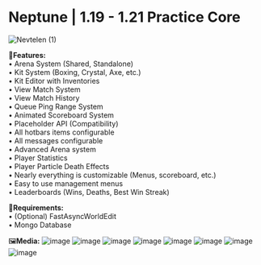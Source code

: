 # Neptune | 1.19 - 1.21 Practice Core

![Nevtelen (1)](https://github.com/user-attachments/assets/d044e94d-2e6f-4495-a7ed-c997b305eb4a)

📖**Features:**  
• Arena System (Shared, Standalone)  
• Kit System (Boxing, Crystal, Axe, etc.)  
• Kit Editor with Inventories  
• View Match System  
• View Match History  
• Queue Ping Range System  
• Animated Scoreboard System  
• Placeholder API (Compatibility)  
• All hotbars items configurable  
• All messages configurable  
• Advanced Arena system  
• Player Statistics  
• Player Particle Death Effects  
• Nearly everything is customizable (Menus, scoreboard, etc.)  
• Easy to use management menus  
• Leaderboards (Wins, Deaths, Best Win Streak)  

📎**Requirements:**  
• (Optional) FastAsyncWorldEdit  
• Mongo Database

🖼️**Media:**
![image](https://github.com/Devlrxxh/Neptune/assets/125221056/6e0d63dd-f0f0-4165-ac0e-1b7d6f66f588)
![image](https://github.com/Devlrxxh/Neptune/assets/125221056/bad14a9b-b742-45e1-923a-0317cd07d37e)
![image](https://github.com/Devlrxxh/Neptune/assets/125221056/f60d56fc-1b24-478b-9ccc-4ab2711f4b42)
![image](https://github.com/Devlrxxh/Neptune/assets/125221056/86281423-a371-44fe-a13b-3a86a8dd150b)
![image](https://github.com/Devlrxxh/Neptune/assets/125221056/ee05f045-a03a-4fce-9c54-6849107e0ecb)
![image](https://github.com/Devlrxxh/Neptune/assets/125221056/9957b2a0-8292-4cb3-9e80-ca7c8442a70c)
![image](https://github.com/Devlrxxh/Neptune/assets/125221056/cd7adf54-f4b3-425c-add5-99cad13b6174)
![image](https://github.com/Devlrxxh/Neptune/assets/125221056/f2b0436a-3d37-47b1-839b-588ead692227)
